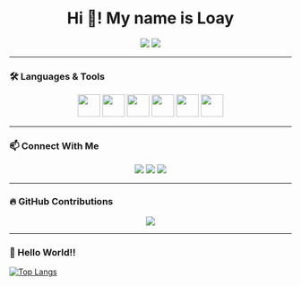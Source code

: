 <h1 align="center">Hi 👋! My name is Loay</h1>

<!-- GitHub Stats -->
<div align="center">
  <img src="https://github-readme-stats.vercel.app/api?username=6a2blackout&show_icons=true&theme=radical" />
  <img src="https://github-readme-stats.vercel.app/api/top-langs/?username=6a2blackout&layout=compact&theme=radical" />
</div>

---

### 🛠️ Languages & Tools

<p align="center">
  <img src="https://cdn.jsdelivr.net/gh/devicons/devicon/icons/javascript/javascript-original.svg" width="40"/>
  <img src="https://cdn.jsdelivr.net/gh/devicons/devicon/icons/react/react-original.svg" width="40"/>
  <img src="https://cdn.jsdelivr.net/gh/devicons/devicon/icons/html5/html5-original.svg" width="40"/>
  <img src="https://cdn.jsdelivr.net/gh/devicons/devicon/icons/css3/css3-original.svg" width="40"/>
  <img src="https://cdn.jsdelivr.net/gh/devicons/devicon/icons/java/java-original.svg" width="40"/>
  <img src="https://cdn.jsdelivr.net/gh/devicons/devicon/icons/c/c-original.svg" width="40"/>
</p>

---

### 📫 Connect With Me

<p align="center">
  <a href="www.linkedin.com/in/loay-saifan-m23"><img src="https://img.shields.io/badge/LinkedIn-blue?logo=linkedin&style=for-the-badge" /></a>
  <a href="mailto:loaysaifan@gmail.com"><img src="https://img.shields.io/badge/Gmail-red?logo=gmail&style=for-the-badge" /></a>
  <a href="https://discordapp.com/users/426305516042715137"><img src="https://img.shields.io/badge/Discord-blue?logo=discord&style=for-the-badge" /></a>
</p>

---

### 🔥 GitHub Contributions

<p align="center">
  <img src="https://github-readme-streak-stats.herokuapp.com/?user=6a2blackout&theme=radical" />
</p>

---

### 👋 Hello World!!




[![Top Langs](https://github-readme-stats.vercel.app/api/top-langs/?username=6a2blackout)](https://github.com/anuraghazra/github-readme-stats)

